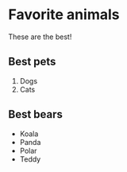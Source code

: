 # Favorite animals

These are the best!

## Best pets

1. Dogs
2. Cats

## Best bears

- Koala
- Panda
- Polar
- Teddy
